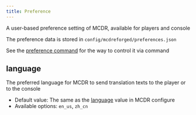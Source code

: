 ```yaml
---
title: Preference
---
```


A user-based preference setting of MCDR, available for players and
console

The preference data is stored in `config/mcdreforged/preferences.json`

See the [preference command](command.html#preference-settings) for the
way to control it via command

## language

The preferred language for MCDR to send translation texts to the player
or to the console

-   Default value: The same as the [language](configure.html#language)
    value in MCDR configure
-   Available options: `en_us`, `zh_cn`

